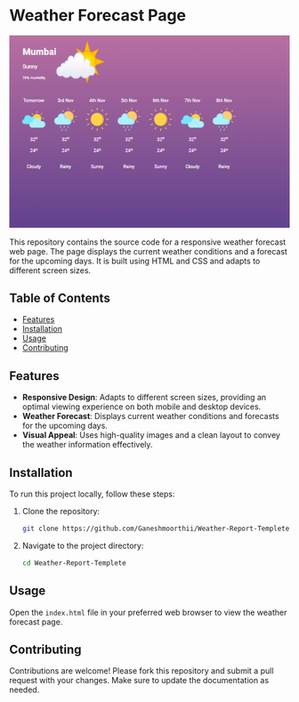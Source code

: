 # Weather Forecast Page

![not found](image.png)

This repository contains the source code for a responsive weather forecast web page. The page displays the current weather conditions and a forecast for the upcoming days. It is built using HTML and CSS and adapts to different screen sizes.

## Table of Contents

- [Features](#features)
- [Installation](#installation)
- [Usage](#usage)
- [Contributing](#contributing)


## Features

- **Responsive Design**: Adapts to different screen sizes, providing an optimal viewing experience on both mobile and desktop devices.
- **Weather Forecast**: Displays current weather conditions and forecasts for the upcoming days.
- **Visual Appeal**: Uses high-quality images and a clean layout to convey the weather information effectively.

## Installation

To run this project locally, follow these steps:

1. Clone the repository:
    ```sh
    git clone https://github.com/Ganeshmoorthii/Weather-Report-Templete.git
    ```

2. Navigate to the project directory:
    ```sh
    cd Weather-Report-Templete
    ```

## Usage

Open the `index.html` file in your preferred web browser to view the weather forecast page.

## Contributing

Contributions are welcome! Please fork this repository and submit a pull request with your changes. Make sure to update the documentation as needed.

